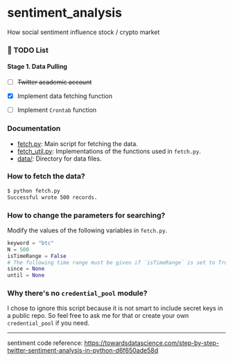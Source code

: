 # sentiment_analysis
How social sentiment influence stock / crypto market

### 📄 TODO List

#### Stage 1. Data Pulling

- [ ] ~~Twitter academic account~~ 
- [x] Implement data fetching function
- [ ] Implement `Crontab` function


### Documentation

* [fetch.py](https://github.com/summerzhang423/sentiment_analysis/blob/main/fetch.py): Main script for fetching the data.
* [fetch_util.py](https://github.com/summerzhang423/sentiment_analysis/blob/main/fetch_util.py): Implementations of the functions used in `fetch.py`.
* [data/](https://github.com/summerzhang423/sentiment_analysis/tree/main/data): Directory for data files.

### How to fetch the data?

```bash
$ python fetch.py 
Successful wrote 500 records.
```

### How to change the parameters for searching?

Modify the values of the following variables in `fetch.py`.

```python
keyword = "btc"
N = 500
isTimeRange = False
# The following time range must be given if `isTimeRange` is set to True
since = None
until = None
```

### Why there's no `credential_pool` module?

I chose to ignore this script because it is not smart to include secret keys in a public repo. So feel free to ask me for that or create your own `credential_pool` if you need.

-------------
sentiment code reference: https://towardsdatascience.com/step-by-step-twitter-sentiment-analysis-in-python-d6f650ade58d

